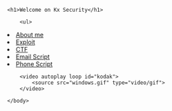<!DOCTYPE html>
<html>
		<head>
			<title>KxZ Security</title>
			<meta charset="utf-8" />
			<link rel="stylesheet" type="text/css" href="style.css">
		</head>
	<body onselectstart="return false" oncontextmenu="return false" ondragstart="return false" onMouseOver="window.status='Don't'; return true;">

	<h1>Welcome on Kx Security</h1>

		<ul>
  <li><a href="aboutme.php">About me</a></li>
  <li><a href="#">Exploit</a></li>
  <li><a href="#">CTF</a></li>
  <li><a href="script/email.php">Email Script</a></li>
  <li><a href="script/expressionreguliere.php">Phone Script</a></li>
		</ul>

		<video autoplay loop id="kodak">
			<source src="windows.gif" type="video/gif">
		</video>

<script type="text/javascript" src="script.js"></script>
	</body>
</html>
